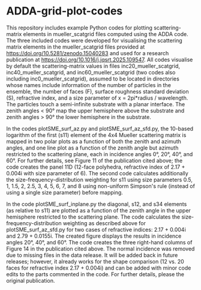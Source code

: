 # ADDA-grid-plot-codes
This repository includes example Python codes for plotting scattering-matrix elements in mueller_scatgrid files computed using the ADDA code. The three included codes were developed for visualising the scattering matrix elements in the mueller_scatgrid files provided at https://doi.org/10.5281/zenodo.15040283 and used for a research publication at https://doi.org/10.1016/j.jqsrt.2025.109547. All codes visualise by default the scattering-matrix values in files inc20_mueller_scatgrid, inc40_mueller_scatgrid, and inc60_mueller_scatgrid (two codes also including inc0_mueller_scatgrid), assumed to be located in directories whose names include information of the number of particles in the ensemble, the number of faces (F), surface roughness standard deviation (S), refractive index, and a size parameter of x = 2pi*radius / wavelength. The particles touch a semi-infinite substrate with a planar interface. The zenith angles < 90° map the upper hemisphere above the substrate and zenith angles > 90° the lower hemisphere in the substrate.

In the codes plotSME_surf_az.py and plotSME_surf_az_sfd.py, the 10-based logarithm of the first (s11) element of the 4x4 Mueller scattering matrix is mapped in two polar plots as a function of both the zenith and azimuth angles, and one line plot as a function of the zenith angle but azimuth restricted to the scattering plane, each in incidence angles 0°, 20°, 40°, and 60°. For further details, see Figure 11 of the publication cited above; the code creates the panel 11D (12-face polyhedra, refractive index of 2.17 + 0.004i with size parameter of 6). The second code calculates additionally the size-frequency-distribution weighting for s11 using size parameters 0.5, 1, 1.5, 2, 2.5, 3, 4, 5, 6, 7, and 8 using non-uniform Simpson's rule (instead of using a single size parameter) before mapping. 

In the code plotSME_surf_inplane.py the diagonal, s12, and s34 elements (as relative to s11) are plotted as a function of the zenith angle in the upper hemisphere restricted to the scattering plane. The code calculates the size-frequency-distribution weighting as described above for plotSME_surf_az_sfd.py for two cases of refractive indices: 2.17 + 0.004i and 2.79 + 0.0155i. The created figure displays the results in incidence angles 20°, 40°, and 60°. The code creates the three right-hand columns of Figure 14 in the publication cited above. The normal incidence was removed due to missing files in the data release. It will be added back in future releases; however, it already works for the shape comparison (12 vs. 20 faces for refractive index 2.17 + 0.004i) and can be added with minor code edits to the parts commented in the code. For further details, please the original publication.
